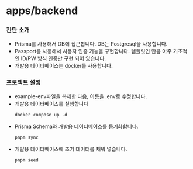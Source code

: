 # apps/backend

### 간단 소개

- Prisma를 사용해서 DB에 접근합니다. DB는 Postgresql을 사용합니다.
- Passport를 사용해서 사용자 인증 기능을 구현합니다. 템플릿인 만큼 아주 기초적인 ID/PW 방식 인증만 구현 되어 있습니다.
- 개발용 데이터베이스는 docker를 사용합니다.

### 프로젝트 설정

- example-env파일을 복제한 다음, 이름을 .env로 수정합니다.
- 개발용 데이터베이스를 실행합니다
    ```
    docker compose up -d
    ```
- Prisma Schema와 개발용 데이터베이스를 동기화합니다.
    ```
    pnpm sync
    ```
- 개발용 데이터베이스에 초기 데이터를 채워 넣습니다.
    ```
    pnpm seed
    ```